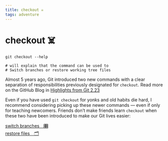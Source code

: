 ```yaml
---
title: checkout ☠️
tags: adventure
---
```


# checkout ☠️

```
git checkout --help

# will explain that the command can be used to
# Switch branches or restore working tree files
```

Almost 5 years ago, Git introduced two new commands with a clear separation of responsibilities previously designated for `checkout`. Read more on the GitHub Blog in [Highlights from Git 2.23](https://github.blog/2019-08-16-highlights-from-git-2-23/)

Even if you have used `git checkout` for yonks and old habits die hard, I recommend considering picking up these newer commands — even if only for teaching newcomers. Friends don’t make friends learn `checkout` when these two have been introduced to make our Git lives easier:

<div class="adventure">
  <a href="../switch/">switch branches&emsp;🎛️</a>
</div>
<div class="adventure">
  <a href="../restore/">restore files&emsp;🗂️</a>
</div>
